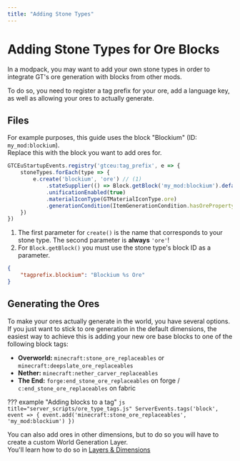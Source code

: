 ```yaml
---
title: "Adding Stone Types"
---
```



# Adding Stone Types for Ore Blocks

In a modpack, you may want to add your own stone types in order to integrate GT's ore generation with blocks from other mods.

To do so, you need to register a tag prefix for your ore, add a language key, as well as allowing your ores to actually generate.


## Files

For example purposes, this guide uses the block "Blockium" (ID: `my_mod:blockium`).  
Replace this with the block you want to add ores for.

```js title="startup_scripts/ore_types.js"
GTCEuStartupEvents.registry('gtceu:tag_prefix', e => {
    stoneTypes.forEach(type => {
        e.create('blockium', 'ore') // (1)
            .stateSupplier(() => Block.getBlock('my_mod:blockium').defaultBlockState()) // (2)
            .unificationEnabled(true)
            .materialIconType(GTMaterialIconType.ore)
            .generationCondition(ItemGenerationCondition.hasOreProperty)
    })
})
```

1. The first parameter for `create()` is the name that corresponds to your stone type. The second parameter is **always** `'ore'`!
2. For `Block.getBlock()` you must use the stone type's block ID as a parameter.


```json title="assets/gtceu/lang/en_us.json"
{
    "tagprefix.blockium": "Blockium %s Ore"
}
```


## Generating the Ores

To make your ores actually generate in the world, you have several options.
If you just want to stick to ore generation in the default dimensions, the easiest way to achieve this is adding your new ore base blocks to one of the following block tags:


- **Overworld:** `minecraft:stone_ore_replaceables` or `minecraft:deepslate_ore_replaceables`
- **Nether:** `minecraft:nether_carver_replaceables`
- **The End:** `forge:end_stone_ore_replaceables` on forge / `c:end_stone_ore_replaceables` on fabric

??? example "Adding blocks to a tag"
    ```js title="server_scripts/ore_type_tags.js"
    ServerEvents.tags('block', event => {
        event.add('minecraft:stone_ore_replaceables', 'my_mod:blockium')
    })
    ```

You can also add ores in other dimensions, but to do so you will have to create a custom World Generation Layer.    
You'll learn how to do so in [Layers & Dimensions](./04-Layers-and-Dimensions.md)
